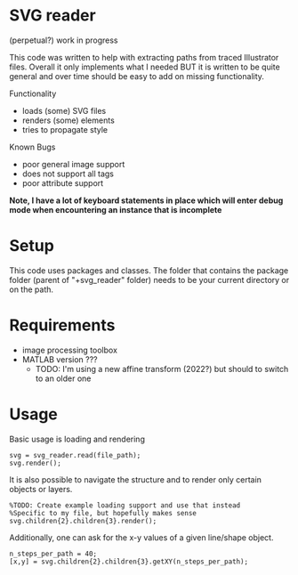 # SVG reader #

(perpetual?) work in progress

This code was written to help with extracting paths from traced Illustrator files. Overall it only implements what I needed BUT it is written to be quite general and over time should be easy to add on missing functionality.

Functionality
- loads (some) SVG files
- renders (some) elements
- tries to propagate style

Known Bugs
- poor general image support
- does not support all tags 
- poor attribute support

**Note, I have a lot of keyboard statements in place which will enter debug mode when encountering an instance that is incomplete**

# Setup #

This code uses packages and classes. The folder that contains the package folder (parent of "+svg\_reader" folder) needs to be your current directory or on the path.

# Requirements #

- image processing toolbox
- MATLAB version ???
	- TODO: I'm using a new affine transform (2022?) but should to switch to an older one
	
# Usage #

Basic usage is loading and rendering

```
svg = svg_reader.read(file_path);
svg.render();
```

It is also possible to navigate the structure and to render only certain objects or layers. 

```
%TODO: Create example loading support and use that instead
%Specific to my file, but hopefully makes sense
svg.children{2}.children{3}.render();
```

Additionally, one can ask for the x-y values of a given line/shape object.

```
n_steps_per_path = 40;
[x,y] = svg.children{2}.children{3}.getXY(n_steps_per_path);
```